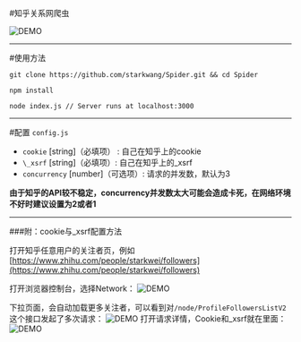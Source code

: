 #知乎关系网爬虫

![DEMO](https://github.com/starkwang/Spider/blob/master/demo.png?raw=true)

------
#使用方法
```
git clone https://github.com/starkwang/Spider.git && cd Spider

npm install

node index.js // Server runs at localhost:3000
```
------
#配置
`config.js`

- `cookie` [string]（必填项） : 自己在知乎上的cookie
- `\_xsrf` [string]（必填项）: 自己在知乎上的_xsrf
- `concurrency` [number]（可选项）: 请求的并发数，默认为3

**由于知乎的API较不稳定，concurrency并发数太大可能会造成卡死，在网络环境不好时建议设置为2或者1**

------

###附：cookie与_xsrf配置方法

打开知乎任意用户的关注者页，例如[https://www.zhihu.com/people/starkwei/followers](https://www.zhihu.com/people/starkwei/followers)

打开浏览器控制台，选择Network：
![DEMO](https://github.com/starkwang/Zhihu-Spider/blob/master/img/Snip20160323_1.png?raw=true)

下拉页面，会自动加载更多关注者，可以看到对`/node/ProfileFollowersListV2`这个接口发起了多次请求：
![DEMO](https://github.com/starkwang/Zhihu-Spider/blob/master/img/Snip20160323_2.png?raw=true)
打开请求详情，Cookie和_xsrf就在里面：
![DEMO](https://github.com/starkwang/Zhihu-Spider/blob/master/img/Snip20160323_3.png?raw=true)



